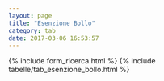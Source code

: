 ```yaml
---
layout: page
title: "Esenzione Bollo"
category: tab
date: 2017-03-06 16:53:57
---
```


{% include form_ricerca.html %}
{% include tabelle/tab_esenzione_bollo.html %}

